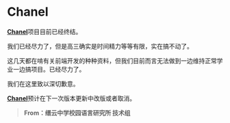 # Chanel

<u>**Chanel**</u>项目目前已经终结。

我们已经尽力了，但是高三确实是时间精力等等有限，实在搞不动了。

这几天都在啃有关前端开发的种种资料，但我们目前而言无法做到一边维持正常学业一边搞项目。已经尽力了。

我们在这里致以深切歉意。

<u>**Chanel**</u>预计在下一次版本更新中改版或者取消。

> **From：缙云中学校园语言研究所 技术组**


